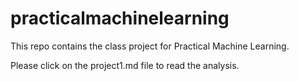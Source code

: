 # practicalmachinelearning
This repo contains the class project for Practical Machine Learning.

Please click on the project1.md file to read the analysis.
